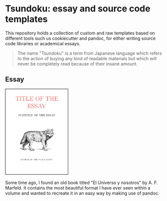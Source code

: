 Tsundoku: essay and source code templates
=========================================

This repository holds a collection of custom and raw templates based on
different tools such us cookiecutter and pandoc, for either writing source code
libraries or academical essays. 

> The name "Tsundoku" is a term from Japanese language which refers to the
> action of buying any kind of readable materials but which will never be
> completely read because of their insane amount.


Essay
-----

<img float="left" width="200px" style="border: thin solid black;" src="screenshots/preview_essay.png">

Some time ago, I found an old book titled "El Universo y nosotros" by
A. F. Marfeld. It contains the most beautiful format I have ever seen within a
volume and wanted to recreate it in an easy way by making use of pandoc. 
